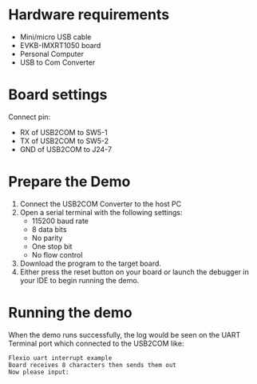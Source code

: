 Hardware requirements
=====================
- Mini/micro USB cable
- EVKB-IMXRT1050 board
- Personal Computer
- USB to Com Converter

Board settings
============
Connect pin:
- RX of USB2COM to SW5-1
- TX of USB2COM to SW5-2
- GND of USB2COM to J24-7

Prepare the Demo
===============
1.  Connect the USB2COM Converter to the host PC 
2.  Open a serial terminal with the following settings:
    - 115200 baud rate
    - 8 data bits
    - No parity
    - One stop bit
    - No flow control
3.  Download the program to the target board.
4.  Either press the reset button on your board or launch the debugger in your IDE to begin running the demo.

Running the demo
===============
When the demo runs successfully, the log would be seen on the UART Terminal port which connected to the USB2COM like:

~~~~~~~~~~~~~~~~~~~~~
Flexio uart interrupt example
Board receives 8 characters then sends them out
Now please input:
~~~~~~~~~~~~~~~~~~~~~
